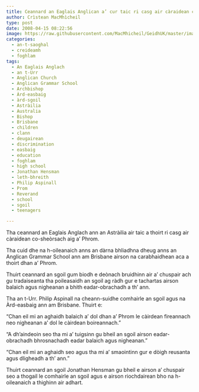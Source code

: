 ```yaml
---
title: Ceannard an Eaglais Anglican a’ cur taic ri casg air càraidean co-sheòrsach aig a’ Phrom
author: Crìstean MacMhìcheil
type: post
date: 2008-04-15 08:22:56
image: https://raw.githubusercontent.com/MacMhicheil/GeidhUK/master/images/.jpg
categories:
  - an-t-saoghal
  - creideamh
  - foghlam
tags:
  - An Eaglais Anglach
  - an t-Urr
  - Anglican Church
  - Anglican Grammar School
  - Archbishop
  - Àrd-easbaig
  - àrd-sgoil
  - Astràilia
  - Australia
  - Bishop
  - Brisbane
  - children
  - clann
  - deugairean
  - discrimination
  - easbaig
  - education
  - foghlam
  - high school
  - Jonathan Hensman
  - leth-bhreith
  - Philip Aspinall
  - Prom
  - Reverand
  - school
  - sgoil
  - teenagers

---
```

Tha ceannard an Eaglais Anglach ann an Astràilia air taic a thoirt ri casg air càraidean co-sheòrsach aig a&#8217; Phrom.

<!--more-->

Tha cuid dhe na h-oileanaich anns an dàrna bhliadhna dheug anns an Anglican Grammar School ann am Brisbane airson na carabhaidhean aca a thoirt dhan a&#8217; Phrom.

Thuirt ceannard an sgoil gum biodh e deònach bruidhinn air a&#8217; chuspair ach gu tradaiseanta tha poileasaidh an sgoil ag ràdh gur e tachartas airson balaich agus nigheanan a bhith eadar-obrachadh a th&#8217; ann.

Tha an t-Urr. Philip Aspinall na cheann-suidhe comhairle an sgoil agus na Àrd-easbaig ann am Brisbane. Thuirt e:

&#8220;Chan eil mi an aghaidh balaich a&#8217; dol dhan a&#8217; Phrom le càirdean fireannach neo nigheanan a&#8217; dol le càirdean boireannach.&#8221;

&#8220;A dh&#8217;aindeoin seo tha mi a&#8217; tuigsinn gu bheil an sgoil airson eadar-obrachadh bhrosnachadh eadar balaich agus nigheanan.&#8221;

&#8220;Chan eil mi an aghaidh seo agus tha mi a&#8217; smaointinn gur e dòigh reusanta agus dligheadh a th&#8217; ann.&#8221;

Thuirt ceannard an sgoil Jonathan Hensman gu bheil e airson a&#8217; chuspair seo a thogail le comhairle an sgoil agus e airson riochdairean bho na h-oileanaich a thighinn air adhart.
